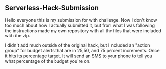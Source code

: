 ## Serverless-Hack-Submission
Hello everyone this is my submission for with challenge.
Now I don't know too much about how I actually submitted it, but from what I was following the instructions made my own repository with all the files that were included with the zip.

I didn't add much outside of the original hack, but I included an "action group" for budget alerts that are in 25,50, and 75 percent increments.  Once it hits its percentage target. It will send an SMS to your phone to tell you what percentage of the budget you're on.
